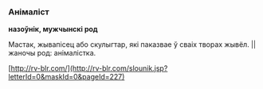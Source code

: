 ### Анімаліст
**назоўнік, мужчынскі род**

Мастак, жывапісец або скулыгтар, які паказвае ў сваіх творах жывёл. || жаночы род: анімалістка.

<a rel="author">[http://rv-blr.com/](http://rv-blr.com/slounik.jsp?letterId=0&maskId=0&pageId=227)</a>
